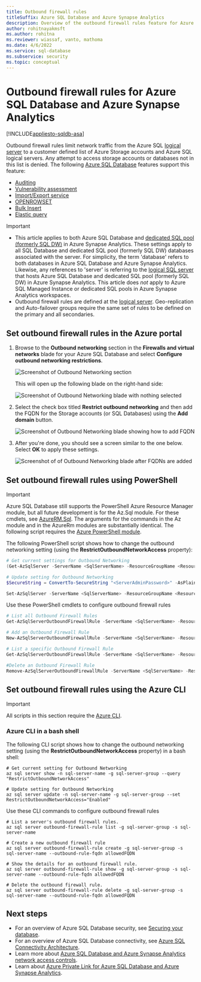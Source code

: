 ```yaml
---
title: Outbound firewall rules
titleSuffix: Azure SQL Database and Azure Synapse Analytics
description: Overview of the outbound firewall rules feature for Azure SQL Database and Azure Synapse Analytics.
author: rohitnayakmsft
ms.author: rohitna
ms.reviewer: wiassaf, vanto, mathoma
ms.date: 4/6/2022
ms.service: sql-database
ms.subservice: security
ms.topic: conceptual
---
```


# Outbound firewall rules for Azure SQL Database and Azure Synapse Analytics 
[!INCLUDE[appliesto-sqldb-asa](../includes/appliesto-sqldb-asa-formerly-sqldw.md)] 

Outbound firewall rules limit network traffic from the Azure SQL [logical server](logical-servers.md) to a customer defined list of Azure Storage accounts and Azure SQL logical servers. Any attempt to access storage accounts or databases not in this list is denied. The following [Azure SQL Database](sql-database-paas-overview.md) features support this feature:

- [Auditing](auditing-overview.md)
- [Vulnerability assessment](/azure/defender-for-cloud/sql-azure-vulnerability-assessment-overview)
- [Import/Export service](database-import-export-azure-services-off.md)
- [OPENROWSET](/sql/t-sql/functions/openrowset-transact-sql)
- [Bulk Insert](/sql/t-sql/statements/bulk-insert-transact-sql)
- [Elastic query](elastic-query-overview.md)

> [!IMPORTANT]
> - This article applies to both Azure SQL Database and [dedicated SQL pool (formerly SQL DW)](/azure/synapse-analytics/sql-data-warehouse/sql-data-warehouse-overview-what-is) in Azure Synapse Analytics. These settings apply to all SQL Database and dedicated SQL pool (formerly SQL DW) databases associated with the server. For simplicity, the term 'database' refers to both databases in Azure SQL Database and Azure Synapse Analytics. Likewise, any references to 'server' is referring to the [logical SQL server](logical-servers.md) that hosts Azure SQL Database and dedicated SQL pool (formerly SQL DW) in Azure Synapse Analytics. This article does *not* apply to Azure SQL Managed Instance or dedicated SQL pools in Azure Synapse Analytics workspaces.
> - Outbound firewall rules are defined at the [logical server](logical-servers.md). Geo-replication and Auto-failover groups require the same set of rules to be defined on the primary and all secondaries.

## Set outbound firewall rules in the Azure portal

1. Browse to the **Outbound networking** section in the **Firewalls and virtual networks** blade for your Azure SQL Database and select **Configure outbound networking restrictions**.

   ![Screenshot of Outbound Networking section][1]  

   This will open up the following blade on the right-hand side:

   ![Screenshot of Outbound Networking blade with nothing selected][2]  

1. Select the check box titled **Restrict outbound networking** and then add the FQDN for the Storage accounts (or SQL Databases) using the **Add domain** button.

   ![Screenshot of Outbound Networking blade showing how to add FQDN][3]  

1. After you're done, you should see a screen similar to the one below. Select **OK** to apply these settings.

   ![Screenshot of of Outbound Networking blade after FQDNs are added][4]  

## Set outbound firewall rules using PowerShell

> [!IMPORTANT]
> Azure SQL Database still supports the PowerShell Azure Resource Manager module, but all future development is for the Az.Sql module. For these cmdlets, see [AzureRM.Sql](/powershell/module/AzureRM.Sql/). The arguments for the commands in the Az module and in the AzureRm modules are substantially identical. The following script requires the [Azure PowerShell module](/powershell/azure/install-az-ps).

The following PowerShell script shows how to change the outbound networking setting (using the **RestrictOutboundNetworkAccess** property):

```powershell
# Get current settings for Outbound Networking
(Get-AzSqlServer -ServerName <SqlServerName> -ResourceGroupName <ResourceGroupName>).RestrictOutboundNetworkAccess

# Update setting for Outbound Networking
$SecureString = ConvertTo-SecureString "<ServerAdminPassword>" -AsPlainText -Force

Set-AzSqlServer -ServerName <SqlServerName> -ResourceGroupName <ResourceGroupName> -SqlAdministratorPassword $SecureString  -RestrictOutboundNetworkAccess "Enabled"
```

Use these PowerShell cmdlets to configure outbound firewall rules

```powershell
# List all Outbound Firewall Rules
Get-AzSqlServerOutboundFirewallRule -ServerName <SqlServerName> -ResourceGroupName <ResourceGroupName>

# Add an Outbound Firewall Rule
New-AzSqlServerOutboundFirewallRule -ServerName <SqlServerName> -ResourceGroupName <ResourceGroupName> -AllowedFQDN testOBFR1

# List a specific Outbound Firewall Rule
Get-AzSqlServerOutboundFirewallRule -ServerName <SqlServerName> -ResourceGroupName <ResourceGroupName> -AllowedFQDN <StorageAccountFQDN>

#Delete an Outbound Firewall Rule
Remove-AzSqlServerOutboundFirewallRule -ServerName <SqlServerName> -ResourceGroupName <ResourceGroupName> -AllowedFQDN <StorageAccountFQDN>
```

## Set outbound firewall rules using the Azure CLI

> [!IMPORTANT]
> All scripts in this section require the [Azure CLI](/cli/azure/install-azure-cli).

### Azure CLI in a bash shell

The following CLI script shows how to change the outbound networking setting (using the **RestrictOutboundNetworkAccess** property) in a bash shell:

```azurecli-interactive
# Get current setting for Outbound Networking 
az sql server show -n sql-server-name -g sql-server-group --query "RestrictOutboundNetworkAccess"

# Update setting for Outbound Networking
az sql server update -n sql-server-name -g sql-server-group --set RestrictOutboundNetworkAccess="Enabled"
```

Use these CLI commands to configure outbound firewall rules

```azurecli-interactive
# List a server's outbound firewall rules.
az sql server outbound-firewall-rule list -g sql-server-group -s sql-server-name

# Create a new outbound firewall rule
az sql server outbound-firewall-rule create -g sql-server-group -s sql-server-name --outbound-rule-fqdn allowedFQDN

# Show the details for an outbound firewall rule.
az sql server outbound-firewall-rule show -g sql-server-group -s sql-server-name --outbound-rule-fqdn allowedFQDN

# Delete the outbound firewall rule.
az sql server outbound-firewall-rule delete -g sql-server-group -s sql-server-name --outbound-rule-fqdn allowedFQDN
```

## Next steps

- For an overview of Azure SQL Database security, see [Securing your database](security-overview.md).
- For an overview of Azure SQL Database connectivity, see [Azure SQL Connectivity Architecture](connectivity-architecture.md).
- Learn more about [Azure SQL Database and Azure Synapse Analytics network access controls](network-access-controls-overview.md).
- Learn about [Azure Private Link for Azure SQL Database and Azure Synapse Analytics](private-endpoint-overview.md).

<!--Image references-->
[1]: media/outbound-firewall-rules/Step1.jpg
[2]: media/outbound-firewall-rules/Step2.jpg
[3]: media/outbound-firewall-rules/Step3.jpg
[4]: media/outbound-firewall-rules/Step4.jpg